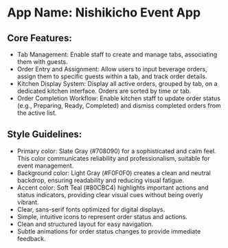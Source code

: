 # **App Name**: Nishikicho Event App

## Core Features:

- Tab Management: Enable staff to create and manage tabs, associating them with guests.
- Order Entry and Assignment: Allow users to input beverage orders, assign them to specific guests within a tab, and track order details.
- Kitchen Display System: Display all active orders, grouped by tab, on a dedicated kitchen interface. Orders are sorted by time or tab.
- Order Completion Workflow: Enable kitchen staff to update order status (e.g., Preparing, Ready, Completed) and dismiss completed orders from the active list.

## Style Guidelines:

- Primary color: Slate Gray (#708090) for a sophisticated and calm feel. This color communicates reliability and professionalism, suitable for event management.
- Background color: Light Gray (#F0F0F0) creates a clean and neutral backdrop, ensuring readability and reducing visual fatigue.
- Accent color: Soft Teal (#80CBC4) highlights important actions and status indicators, providing clear visual cues without being overly vibrant.
- Clear, sans-serif fonts optimized for digital displays.
- Simple, intuitive icons to represent order status and actions.
- Clean and structured layout for easy navigation.
- Subtle animations for order status changes to provide immediate feedback.